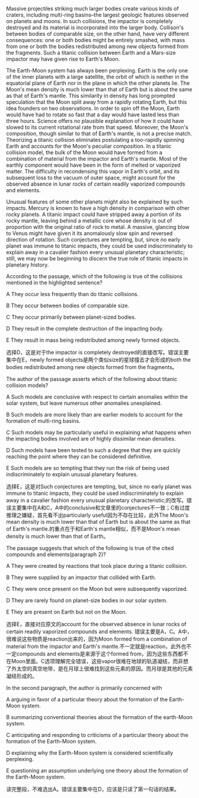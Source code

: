 Massive projectiles striking much larger bodies create various kinds of craters, including multi-ring basins–the largest geologic features observed on planets and moons. In such collisions, the impactor is completely destroyed and its material is incorporated into the larger body. Collison's between bodies of comparable size, on the other hand, have very different consequences: one or both bodies might be entirely smashed, with mass from one or both the bodies redistributed among new objects formed from the fragments. Such a titanic collision between Earth and a Mars-size impactor may have given rise to Earth's Moon.

The Earth-Moon system has always been perplexing. Earth is the only one of the inner planets with a large satellite, the orbit of which is neither in the equatorial plane of Earth nor in the plane in which the other planets lie. The Moon's mean density is much lower than that of Earth but is about the same as that of Earth's mantle. This similarity in density has long prompted speculation that the Moon split away from a rapidly rotating Earth, but this idea founders on two observations. In order to spin off the Moon, Earth would have had to rotate so fast that a day would have lasted less than three hours. Science offers no plausible explanation of how it could have slowed to its current rotational rate from that speed. Moreover, the Moon's composition, though similar to that of Earth's mantle, is not a precise match. Theorizing a titanic collision eliminates postulating a too-rapidly spinning Earth and accounts for the Moon's peculiar composition. In a titanic collision model, the bulk of the Moon would have formed from a combination of material from the impactor and Earth's mantle. Most of the earthly component would have been in the form of melted or vaporized matter. The difficulty in recondensing this vapor in Earth's orbit, and its subsequent loss to the vacuum of outer space, might account for the observed absence in lunar rocks of certain readily vaporized compounds and elements.

Unusual features of some other planets might also be explained by such impacts. Mercury is known to have a high density in comparison with other rocky planets. A titanic impact could have stripped away a portion of its rocky mantle, leaving behind a metallic core whose density is out of proportion with the original ratio of rock to metal. A massive, glancing blow to Venus might have given it its anomalously slow spin and reversed direction of rotation. Such conjectures are tempting, but, since no early planet was immune to titanic impacts, they could be used indiscriminately to explain away in a cavalier fashion every unusual planetary characteristic; still, we may now be beginning to discern the true role of titanic impacts in planetary history.

According to the passage, which of the following is true of the collisions mentioned in the highlighted sentence?

A They occur less frequently than do titanic collisions.

B They occur between bodies of comparable size.

C They occur primarily between planet-sized bodies.

D They result in the complete destruction of the impacting body.

E They result in mass being redistributed among newly formed objects.

选择D，这是对于the impactor is completely destroyed的直接改写。错误主要集中在E，newly formed objects是两个类似size的星球撞击才会形成的both the bodies redistributed among new objects formed from the fragments。

The author of the passage asserts which of the following about titanic collision models?

A Such models are conclusive with respect to certain anomalies within the solar system, but leave numerous other anomalies unexplained.

B Such models are more likely than are earlier models to account for the formation of multi-ring basins.

C Such models may be particularly useful in explaining what happens when the impacting bodies involved are of highly dissimilar mean densities.

D Such models have been tested to such a degree that they are quickly reaching the point where they can be considered definitive.

E Such models are so tempting that they run the risk of being used indiscriminately to explain unusual planetary features.

选择E，这是对Such conjectures are tempting, but, since no early planet was immune to titanic impacts, they could be used indiscriminately to explain away in a cavalier fashion every unusual planetary characteristic;的改写。错误主要集中在A和C，A中的conclusive和文章里的conjectures不一致；C有过度推理之嫌疑，首先看不出particularly useful因为不存在比较，此外The Moon's mean density is much lower than that of Earth but is about the same as that of Earth's mantle.的重点在于和Earth's mantle相似，而不是Moon's mean density is much lower than that of Earth。


The passage suggests that which of the following is true of the cited compounds and elements(paragraph 2)?

A They were created by reactions that took place during a titanic collision.

B They were supplied by an impactor that collided with Earth.

C They were once present on the Moon but were subsequently vaporized.

D They are rarely found on planet-size bodies in our solar system.

E They are present on Earth but not on the Moon.

选择E，直接对应原文的account for the observed absence in lunar rocks of certain readily vaporized compounds and elements. 错误主要是A，C。A中，很难说这些物质是reaction出来的，因为Moon formed from a combination of material from the impactor and Earth's mantle.不一定就是reaction，此外也不一定compounds and elements是来源于这个formed from，因为这些东西都不在Moon里面。C选项理解完全错误，这些vapor很难在地球的轨道凝结，而非想了外太空的真空地带，是在月球上很难找到这些元素的原因。而月球是其他的元素凝结形成的。

In the second paragraph, the author is primarily concerned with

A arguing in favor of a particular theory about the formation of the Earth-Moon system.

B summarizing conventional theories about the formation of the earth-Moon system.

C anticipating and responding to criticisms of a particular theory about the formation of the Earth-Moon system.

D explaining why the Earth-Moon system is considered scientifically perplexing.

E questioning an assumption underlying one theory about the formation of the Earth-Moon system.

读完整段，不难选出A。错误主要集中在D，应该是只读了第一句话的结果。
